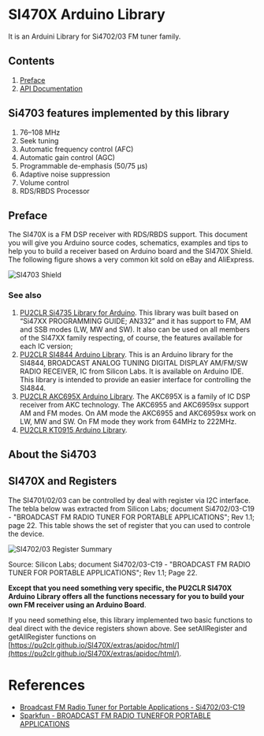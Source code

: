 # SI470X Arduino Library

It is an Arduini Library for Si4702/03 FM tuner family. 


## Contents

1. [Preface](https://pu2clr.github.io/SI470X#preface)
2. [API Documentation](https://pu2clr.github.io/SI470X/extras/apidoc/html)



## Si4703 features implemented by this library

1. 76–108 MHz
2. Seek tuning
3. Automatic frequency control (AFC)
4. Automatic gain control (AGC)
5. Programmable de-emphasis (50/75 μs)
6. Adaptive noise suppression
7. Volume control
8. RDS/RBDS Processor



## Preface 

The SI470X is a FM DSP receiver with RDS/RBDS support.  This document you will give you Arduino source codes, schematics, examples and tips to help you to build a receiver based on Arduino board and the SI470X Shield. The following figure shows a very common kit sold on eBay and AliExpress.

![SI4703 Shield](https://github.com/pu2clr/SI470X/blob/master/extras/images/si4703_module0.png)


### See also

1. [PU2CLR Si4735 Library for Arduino](https://pu2clr.github.io/SI4735/). This library was built based on “Si47XX PROGRAMMING GUIDE; AN332” and it has support to FM, AM and SSB modes (LW, MW and SW). It also can be used on all members of the SI47XX family respecting, of course, the features available for each IC version; 
2. [PU2CLR SI4844 Arduino Library](https://github.com/pu2clr/SI4844). This is an Arduino library for the SI4844, BROADCAST ANALOG TUNING DIGITAL DISPLAY AM/FM/SW RADIO RECEIVER,  IC from Silicon Labs.  It is available on Arduino IDE. This library is intended to provide an easier interface for controlling the SI4844.
3. [PU2CLR AKC695X Arduino Library](https://pu2clr.github.io/AKC695X/). The AKC695X is a family of IC DSP receiver from AKC technology. The AKC6955 and AKC6959sx support AM and FM modes. On AM mode the AKC6955 and AKC6959sx work on LW, MW and SW. On FM mode they work from 64MHz to 222MHz.
4. [PU2CLR KT0915 Arduino Library](https://pu2clr.github.io/KT0915/).


## About the Si4703




## SI470X and Registers

The SI4701/02/03 can be controlled by deal with register via I2C interface.  The tebla below was extracted from Silicon Labs; document Si4702/03-C19 - "BROADCAST FM RADIO TUNER FOR PORTABLE APPLICATIONS"; Rev 1.1; page 22. This table shows the set of register that you can used to controle the device.


![SI4702/03 Register Summary](https://github.com/pu2clr/SI470X/blob/master/extras/images/SI470X_REGISTER_SUMMARY.png)

Source: Silicon Labs; document Si4702/03-C19 - "BROADCAST FM RADIO TUNER FOR PORTABLE APPLICATIONS"; Rev 1.1; Page 22.


__Except that you need something very specific, the PU2CLR SI470X Arduino Library offers all the functions necessary for you to build your own FM receiver using an Arduino Board__.

If you need something else, this library implemented two basic functions to deal direct with the device registers shown above. See setAllRegister and getAllRegister functions on [https://pu2clr.github.io/SI470X/extras/apidoc/html/](https://pu2clr.github.io/SI470X/extras/apidoc/html/).













# References 

* [Broadcast FM Radio Tuner for Portable Applications - Si4702/03-C19](https://www.silabs.com/documents/public/data-shorts/Si4702-03-C19-short.pdf)
* [Sparkfun - BROADCAST FM RADIO TUNERFOR PORTABLE APPLICATIONS](https://www.google.com/search?client=safari&rls=en&q=SI4730+NE928+Eagle+circuit&ie=UTF-8&oe=UTF-8)

